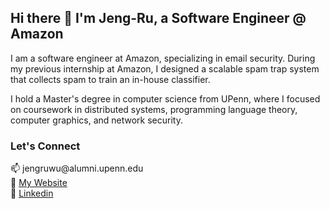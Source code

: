 <h2>Hi there 👋 I'm Jeng-Ru, a Software Engineer @ Amazon</h2>

<p>I am a software engineer at Amazon, specializing in email security. During my previous internship at Amazon, I designed a scalable spam trap system that collects spam to train an in-house classifier.</p>

<p>I hold a Master's degree in computer science from UPenn, where I focused on coursework in distributed systems, programming language theory, computer graphics, and network security.</p>

<h3>Let's Connect</h3>
<p>
  📫  jengruwu@alumni.upenn.edu
  <br>
  🔗  <a href="https://www.jengruwu.com/" target="blank">My Website</a>
  <br>
  👔  <a href="https://www.linkedin.com/in/jengru-wu/" target="blank">Linkedin</a>
</p>


<!--
**JengRuWu/JengRuWu** is a ✨ _special_ ✨ repository because its `README.md` (this file) appears on your GitHub profile.

Here are some ideas to get you started:

- 🔭 I’m currently working on ...
- 🌱 I’m currently learning ...
- 👯 I’m looking to collaborate on ...
- 🤔 I’m looking for help with ...
- 💬 Ask me about ...
- 📫 How to reach me: ...
- 😄 Pronouns: ...
- ⚡ Fun fact: ...
-->
